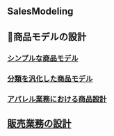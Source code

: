   
  
SalesModeling
---
## 商品モデルの設計
  
### [シンプルな商品モデル](./type1_product_.md)
### [分類を汎化した商品モデル](./type2_product_.md)
### [アパレル業務における商品設計](./type3_product_.md)

## [販売業務の設計](./sales_.md)